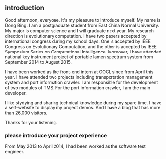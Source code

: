 ## introduction

Good afternoon, everyone. It's my pleasure to introduce myself. My name is Dong Bing. I am a postgraduate student from East China Normal University. My major is computer science and I will graduate next year. My research direction is evolutionary computation. I have two papers accepted by international congress during my school days. One is accepted by IEEE Congress on Evolutionary Computation, and the other is accepted by IEEE Symposium Series on Computational Intelligence. Moreover, I have attended national key instrument project of portable lamen spectrum system from September 2014 to August 2015.

I have been worked as the front-end intern at OOCL since from April this year. I have attended two projects including transportation management system and port information crawler. I am responsible for the development of two modules of TMS. For the port information crawler, I am the main developer.

I like stydying and sharing technical knowledge during my spare time. I have a self-website to display my project demos. And I have a blog that has more than 26,000 visitors.

Thanks for your listening.

### please introduce your project experience

From May 2013 to April 2014, I had been worked as the software test engineer. 

